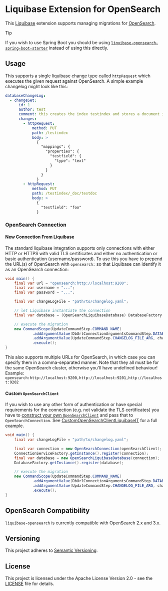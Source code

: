 # Liquibase Extension for OpenSearch

This [Liquibase] extension supports managing migrations for [OpenSearch].

> [!TIP]
> If you wish to use Spring Boot you should be using [`liquibase-opensearch-spring-boot-starter`] instead of using this directly.

## Usage
This supports a single liquibase change type called `httpRequest` which executes the given request against OpenSearch.
A simple example changelog might look like this:
```yaml
databaseChangeLog:
  - changeSet:
      id: 1
      author: test
      comment: this creates the index testindex and stores a document in it
      changes:
        - httpRequest:
            method: PUT
            path: /testindex
            body: >
              {
                "mappings": {
                  "properties": {
                    "testfield": {
                      "type": "text"
                    }
                  }
                }
              }
        - httpRequest:
            method: PUT
            path: /testindex/_doc/testdoc
            body: >
              {
                "testfield": "foo"
              }
```

### OpenSearch Connection

#### New Connection From Liquibase

The standard liquibase integration supports only connections with either HTTP or HTTPS with valid TLS certificates and
either no authentication or basic authentication (username/password). To use this you have to prepend the URL(s) of
OpenSearch with `opensearch:` so that Liquibase can identify it as an OpenSearch connection:
```java
void main() {
    final var url = "opensearch:http://localhost:9200";
    final var username = "...";
    final var password = "...";

    final var changeLogFile = "path/to/changelog.yaml";

    // let Liquibase instantiate the connection
    final var database = (OpenSearchLiquibaseDatabase) DatabaseFactory.getInstance().openDatabase(url, username, password, null, null);

    // execute the migration
    new CommandScope(UpdateCommandStep.COMMAND_NAME)
            .addArgumentValue(DbUrlConnectionArgumentsCommandStep.DATABASE_ARG, database)
            .addArgumentValue(UpdateCommandStep.CHANGELOG_FILE_ARG, changeLogFile)
            .execute();
}
```

This also supports multiple URLs for OpenSearch, in which case you can specify them in a comma-separated manner. Note
that they all must be for the same OpenSearch cluster, otherwise you'll have undefined behaviour!
Example: `opensearch:http://localhost:9200,http://localhost:9201,http://localhost:9202`

#### Custom `OpenSearchClient`

If you wish to use any other form of authentication
or have special requirements for the connection (e.g. not validate the TLS certificates) you have to [construct your own
`OpenSearchClient`][custom-client] and pass that to `OpenSearchConnection`. See [CustomOpenSearchClientLiquibaseIT] for a full example.

```java
void main() {
    final var changeLogFile = "path/to/changelog.yaml";

    final var connection = new OpenSearchConnection(openSearchClient);
    ConnectionServiceFactory.getInstance().register(connection);
    final var database = new OpenSearchLiquibaseDatabase(connection);
    DatabaseFactory.getInstance().register(database);

    // execute the migration
    new CommandScope(UpdateCommandStep.COMMAND_NAME)
            .addArgumentValue(DbUrlConnectionArgumentsCommandStep.DATABASE_ARG, database)
            .addArgumentValue(UpdateCommandStep.CHANGELOG_FILE_ARG, changeLogFile)
            .execute();
}
```

## OpenSearch Compatibility

`liquibase-opensearch` is currently compatible with OpenSearch 2.x and 3.x.

## Versioning

This project adheres to [Semantic Versioning].

## License
This project is licensed under the Apache License Version 2.0 - see the [LICENSE] file for details.

[Liquibase]: https://www.liquibase.com/
[OpenSearch]: https://opensearch.org/
[`liquibase-opensearch-spring-boot-starter`]: https://github.com/liquibase/liquibase-opensearch-springboot-starter/
[custom-client]: https://docs.opensearch.org/docs/latest/clients/java/
[CustomOpenSearchClientLiquibaseIT]: src/test/java/liquibase/ext/opensearch/CustomOpenSearchClientLiquibaseIT.java
[Semantic Versioning]: https://semver.org/spec/v2.0.0.html
[LICENSE]: LICENSE
